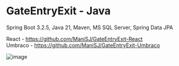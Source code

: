 # GateEntryExit - Java

Spring Boot 3.2.5, Java 21, Maven, MS SQL Server, Spring Data JPA

React - https://github.com/ManiSJ/GateEntryExit-React <br />
Umbraco - https://github.com/ManiSJ/GateEntryExit-Umbraco

![image](https://github.com/ManiSJ/GateEntryExit-Java/assets/11914200/53bacf8d-0236-48e6-8210-26808ab21c97)


